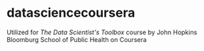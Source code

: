 # datasciencecoursera

<p>Utilized for <i>The Data Scientist's Toolbox</i> course by John Hopkins Bloomburg School of Public Health on Coursera</p>
